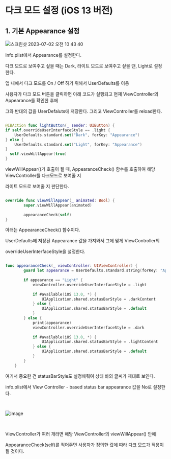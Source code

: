 다크 모드 설정 (iOS 13 버전)
==============

## 1. 기본 Appearance 설정 

![스크린샷 2023-07-02 오전 10 43 40](https://github.com/pursWon/won_TIL/assets/99719661/23a295d5-1456-47c0-af72-6e37520cee5c)

Info.plist에서 Appearance를 설정한다.    

다크 모드로 보여주고 싶을 때는 Dark, 라이트 모드로 보여주고 싶을 땐, Light로 설정한다.    

앱 내에서 다크 모드를 On / Off 하기 위해서 UserDefaults를 이용

사용자가 다크 모드 버튼을 클릭하면 아래 코드가 실행되고 현재 ViewController의 Appearance를 확인한 후에

그와 반대의 값을 UserDefaluts에 저장한다. 그리고 ViewController를 reload한다.

```swift

@IBAction func lightButton(_ sender: UIButton) {
if self.overrideUserInterfaceStyle == .light {
    UserDefaults.standard.set("Dark", forKey: "Appearance")
} else {
    UserDefaults.standard.set("Light", forKey: "Appearance")
}
  self.viewWillAppear(true)
}

```

viewWillAppear()가 호출이 될 때, AppearanceCheck() 함수를 호출하여 해당 ViewController를 다크모드로 보여줄 지     

라이트 모드로 보여줄 지 판단한다.   

```swift

override func viewWillAppear(_ animated: Bool) {
        super.viewWillAppear(animated)
        
        appearanceCheck(self)
}
```

아래는 AppearanceCheck() 함수이다.

UserDefaults에 저장된 Appearance 값을 가져와서 그에 맞게 ViewController의     

overrideUserInterfaceStyle을 설정한다.   

```swift

func appearanceCheck(_ viewController: UIViewController) {
        guard let appearance = UserDefaults.standard.string(forKey: "Appearance") else { return }
        
        if appearance == "Light" {
            viewController.overrideUserInterfaceStyle = .light
            
            if #available(iOS 13.0, *) {
                UIApplication.shared.statusBarStyle = .darkContent
            } else {
                UIApplication.shared.statusBarStyle = .default
            }
        } else {
            print(appearance)
            viewController.overrideUserInterfaceStyle = .dark
            
            if #available(iOS 13.0, *) {
                UIApplication.shared.statusBarStyle = .lightContent
            } else {
                UIApplication.shared.statusBarStyle = .default
            }
        }
    }
```

여기서 중요한 건 statusBarStyle도 설정해줘여 상태 바의 글씨가 제대로 보인다.    

info.plist에서 View Controller - based status bar appearance 값을 No로 설정한다.

</br>

![image](https://github.com/pursWon/won_TIL/assets/99719661/f858e7a3-6616-4497-805f-fc9e7cb9e5c0)

</br>

ViewController가 여러 개라면 해당 ViewController의 viewWillAppear() 안에    

AppearanceCheck(self)를 적어주면 사용자가 정의한 값에 따라 다크 모드가 적용이 될 것이다.    





